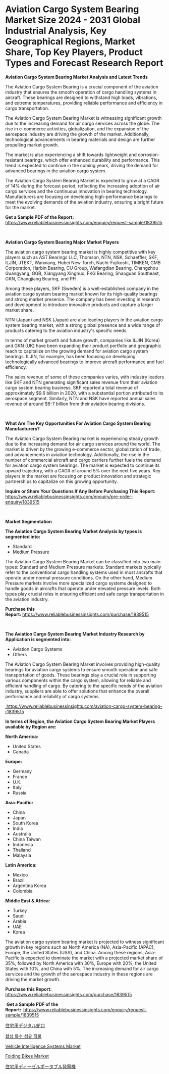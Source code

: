 <p><h1>Aviation Cargo System Bearing Market Size 2024 - 2031 Global Industrial Analysis, Key Geographical Regions, Market Share, Top Key Players, Product Types and Forecast Research Report</h1></p><p><strong>Aviation Cargo System Bearing Market Analysis and Latest Trends</strong></p>
<p><p>The Aviation Cargo System Bearing is a crucial component of the aviation industry that ensures the smooth operation of cargo handling systems in aircraft. These bearings are designed to withstand high loads, vibrations, and extreme temperatures, providing reliable performance and efficiency in cargo transportation.</p><p>The Aviation Cargo System Bearing Market is witnessing significant growth due to the increasing demand for air cargo services across the globe. The rise in e-commerce activities, globalization, and the expansion of the aerospace industry are driving the growth of the market. Additionally, technological advancements in bearing materials and design are further propelling market growth.</p><p>The market is also experiencing a shift towards lightweight and corrosion-resistant bearings, which offer enhanced durability and performance. This trend is expected to continue in the coming years, driving the demand for advanced bearings in the aviation cargo system.</p><p>The Aviation Cargo System Bearing Market is expected to grow at a CAGR of 14% during the forecast period, reflecting the increasing adoption of air cargo services and the continuous innovation in bearing technology. Manufacturers are focusing on developing high-performance bearings to meet the evolving demands of the aviation industry, ensuring a bright future for the market.</p></p>
<p><strong>Get a Sample PDF of the Report:&nbsp;</strong> <a href="https://www.reliablebusinessinsights.com/enquiry/request-sample/1839515">https://www.reliablebusinessinsights.com/enquiry/request-sample/1839515</a></p>
<p>&nbsp;</p>
<p><strong>Aviation Cargo System Bearing Major Market Players</strong></p>
<p><p>The aviation cargo system bearing market is highly competitive with key players such as AST Bearings LLC, Thomson, NTN, NSK, Schaeffler, SKF, ILJIN, JTEKT, Wanxiang, Hubei New Torch, Nachi-Fujikoshi, TIMKEN, GMB Corporation, Harbin Bearing, CU Group, Wafangdian Bearing, Changzhou Guangyang, GGB, Xiangyang Xinghuo, FKG Bearing, Shaoguan Southeast, GKN, Changjiang Bearing, and PFI.</p><p>Among these players, SKF (Sweden) is a well-established company in the aviation cargo system bearing market known for its high-quality bearings and strong market presence. The company has been investing in research and development to introduce innovative products and capture a larger market share.</p><p>NTN (Japan) and NSK (Japan) are also leading players in the aviation cargo system bearing market, with a strong global presence and a wide range of products catering to the aviation industry's specific needs.</p><p>In terms of market growth and future growth, companies like ILJIN (Korea) and GKN (UK) have been expanding their product portfolio and geographic reach to capitalize on the growing demand for aviation cargo system bearings. ILJIN, for example, has been focusing on developing technologically advanced bearings to improve aircraft performance and fuel efficiency.</p><p>The sales revenue of some of these companies varies, with industry leaders like SKF and NTN generating significant sales revenue from their aviation cargo system bearing business. SKF reported a total revenue of approximately $9.6 billion in 2020, with a substantial portion attributed to its aerospace segment. Similarly, NTN and NSK have reported annual sales revenue of around $6-7 billion from their aviation bearing divisions.</p></p>
<p>&nbsp;</p>
<p><strong>What Are The Key Opportunities For Aviation Cargo System Bearing Manufacturers?</strong></p>
<p><p>The Aviation Cargo System Bearing market is experiencing steady growth due to the increasing demand for air cargo services around the world. The market is driven by the growing e-commerce sector, globalization of trade, and advancements in aviation technology. Additionally, the rise in the number of commercial aircraft and cargo carriers further fuels the demand for aviation cargo system bearings. The market is expected to continue its upward trajectory, with a CAGR of around 5% over the next five years. Key players in the market are focusing on product innovation and strategic partnerships to capitalize on this growing opportunity.</p></p>
<p><strong>Inquire or Share Your Questions If Any Before Purchasing This Report:</strong> <a href="https://www.reliablebusinessinsights.com/enquiry/pre-order-enquiry/1839515">https://www.reliablebusinessinsights.com/enquiry/pre-order-enquiry/1839515</a></p>
<p>&nbsp;</p>
<p><strong>Market Segmentation</strong></p>
<p><strong>The Aviation Cargo System Bearing Market Analysis by types is segmented into:</strong></p>
<p><ul><li>Standard</li><li>Medium Pressure</li></ul></p>
<p><p>The Aviation Cargo System Bearing Market can be classified into two main types: Standard and Medium Pressure markets. Standard markets typically refer to the conventional cargo handling systems used in most aircrafts that operate under normal pressure conditions. On the other hand, Medium Pressure markets involve more specialized cargo systems designed to handle goods in aircrafts that operate under elevated pressure levels. Both types play crucial roles in ensuring efficient and safe cargo transportation in the aviation industry.</p></p>
<p><strong>Purchase this Report:&nbsp;</strong><a href="https://www.reliablebusinessinsights.com/purchase/1839515">https://www.reliablebusinessinsights.com/purchase/1839515</a></p>
<p>&nbsp;</p>
<p><strong>The Aviation Cargo System Bearing Market Industry Research by Application is segmented into:</strong></p>
<p><ul><li>Aviation Cargo Systems</li><li>Others</li></ul></p>
<p><p>The Aviation Cargo System Bearing Market involves providing high-quality bearings for aviation cargo systems to ensure smooth operation and safe transportation of goods. These bearings play a crucial role in supporting various components within the cargo system, allowing for reliable and efficient handling of cargo. By catering to the specific needs of the aviation industry, suppliers are able to offer solutions that enhance the overall performance and reliability of cargo systems.</p></p>
<p><a href="https://www.reliablebusinessinsights.com/aviation-cargo-system-bearing-r1839515">&nbsp;https://www.reliablebusinessinsights.com/aviation-cargo-system-bearing-r1839515</a></p>
<p><strong>In terms of Region, the Aviation Cargo System Bearing Market Players available by Region are:</strong></p>
<p>
    <p> <strong> North America: </strong>
        <ul>
            <li>United States</li>
            <li>Canada</li>
        </ul>
        </p> 
    <p> <strong> Europe: </strong>
        <ul>
            <li>Germany</li>
            <li>France</li>
            <li>U.K.</li>
            <li>Italy</li>
            <li>Russia</li>
        </ul>
        </p> 
    <p> <strong> Asia-Pacific: </strong>
        <ul>
            <li>China</li>
            <li>Japan</li>
            <li>South Korea</li>
            <li>India</li>
            <li>Australia</li>
            <li>China Taiwan</li>
            <li>Indonesia</li>
            <li>Thailand</li>
            <li>Malaysia</li>
        </ul>
        </p> 
    <p> <strong> Latin America: </strong>
        <ul>
            <li>Mexico</li>
            <li>Brazil</li>
            <li>Argentina Korea</li>
            <li>Colombia</li>
        </ul>
        </p> 
    <p> <strong> Middle East & Africa: </strong>
        <ul>
            <li>Turkey</li>
            <li>Saudi</li>
            <li>Arabia</li>
            <li>UAE</li>
            <li>Korea</li>
        </ul>
    </p>
    </p>
<p><p>The aviation cargo system bearing market is projected to witness significant growth in key regions such as North America (NA), Asia-Pacific (APAC), Europe, the United States (USA), and China. Among these regions, Asia-Pacific is expected to dominate the market with a projected market share of 35%, followed by North America with 30%, Europe with 20%, the United States with 10%, and China with 5%. The increasing demand for air cargo services and the growth of the aerospace industry in these regions are driving the market growth.</p></p>
<p><strong>Purchase this Report: </strong><a href="https://www.reliablebusinessinsights.com/purchase/1839515">https://www.reliablebusinessinsights.com/purchase/1839515</a></p>
<p>&nbsp;<strong>Get a Sample PDF of the Report:&nbsp;&nbsp;</strong><a href="https://www.reliablebusinessinsights.com/enquiry/request-sample/1839515">https://www.reliablebusinessinsights.com/enquiry/request-sample/1839515</a></p>
<p><strong></strong></p>
<p><p><a href="https://github.com/ChloeConn27/Market-Research-Report-List-1/blob/main/4988578127990.md">住宅用デジタル蛇口</a></p><p><a href="https://github.com/regina00882/Market-Research-Report-List-1/blob/main/2370122115098.md">합성 특수 섬유 직물</a></p><p><a href="https://github.com/labibmmn112/Market-Research-Report-List-1/blob/main/vehicle-intelligence-systems-market.md">Vehicle Intelligence Systems Market</a></p><p><a href="https://github.com/vregtldg37/Market-Research-Report-List-1/blob/main/folding-bikes-market.md">Folding Bikes Market</a></p><p><a href="https://github.com/Andrewones2023/Market-Research-Report-List-1/blob/main/6026182127989.md">住宅用ディーゼルポータブル発電機</a></p></p>